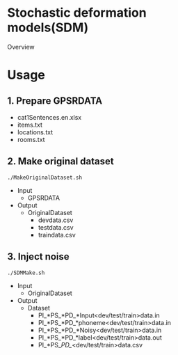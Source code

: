 Stochastic deformation models(SDM)
====

Overview

# Usage
## 1. Prepare GPSRDATA
- cat1Sentences.en.xlsx
- items.txt
- locations.txt
- rooms.txt

## 2. Make original dataset
`./MakeOriginalDataset.sh`
 - Input
   - GPSRDATA
 - Output
   - OriginalDataset
     - devdata.csv
     - testdata.csv
     - traindata.csv
## 3. Inject noise
`./SDMMake.sh`
 - Input
   - OriginalDataset
 - Output
   - Dataset
     - PI_*PS_*PD_*Input<dev/test/train>data.in
     - PI_*PS_*PD_*phoneme<dev/test/train>data.in
     - PI_*PS_*PD_*Noisy<dev/test/train>data.in
     - PI_*PS_*PD_*label<dev/test/train>data.out
     - PI_*PS_*PD_*<dev/test/train>data.csv
